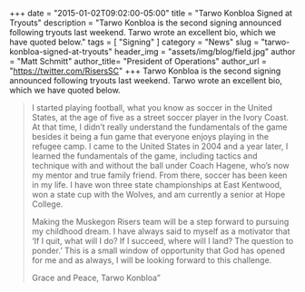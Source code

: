 +++
date        = "2015-01-02T09:02:00-05:00"
title       = "Tarwo Konbloa Signed at Tryouts"
description = "Tarwo Konbloa is the second signing announced following tryouts last weekend. Tarwo wrote an excellent bio, which we have quoted below."
tags        = [ "Signing" ]
category    = "News"
slug        = "tarwo-konbloa-signed-at-tryouts"
header_img	= "assets/img/blog/field.jpg"
author		= "Matt Schmitt"
author_title= "President of Operations"
author_url	= "https://twitter.com/RisersSC"
+++
Tarwo Konbloa is the second signing announced following tryouts last weekend. Tarwo wrote an excellent bio, which we have quoted below.

>I started playing football, what you know as soccer in the United States, at the age of five as a street soccer player in the Ivory Coast. At that time, I didn’t really understand the fundamentals of the game besides it being a fun game that everyone enjoys playing in the refugee camp. I came to the United States in 2004 and a year later, I learned the fundamentals of the game, including tactics and technique with and without the ball under Coach Hagene, who’s now my mentor and true family friend. From there, soccer has been keen in my life. I have won three state championships at East Kentwood, won a state cup with the Wolves, and am currently a senior at Hope College.
>
>Making the Muskegon Risers team will be a step forward to pursuing my childhood dream. I have always said to myself as a motivator that ‘If I quit, what will I do? If I succeed, where will I land? The question to ponder.’ This is a small window of opportunity that God has opened for me and as always, I will be looking forward to this challenge.
>
>Grace and Peace, Tarwo Konbloa”